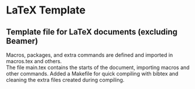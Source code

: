 # LaTeX Template

## Template file for LaTeX documents (excluding Beamer)

Macros, packages, and extra commands are defined and imported in macros.tex and others.  
The file main.tex contains the starts of the document, importing macros and other commands.
Added a Makefile for quick compiling with bibtex and cleaning the extra files created during compiling.
